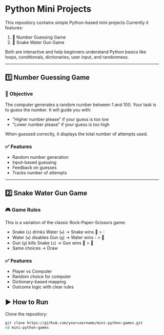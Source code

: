 # Python Mini Projects

This repository contains simple Python-based mini projects
Currently it features:
1. 🧠 Number Guessing Game
2. 🐍 Snake Water Gun Game

Both are interactive and help beginners understand Python basics like loops, conditionals, dictionaries, user input, and randomness.

---

## 1️⃣ Number Guessing Game

### 🎯 Objective
The computer generates a random number between 1 and 100. Your task is to guess the number. It will guide you with:
- "Higher number please" if your guess is too low
- "Lower number please" if your guess is too high

When guessed correctly, it displays the total number of attempts used.

### ✅ Features
- Random number generation
- Input-based guessing
- Feedback on guesses
- Tracks number of attempts

---

## 2️⃣ Snake Water Gun Game

### 🎮 Game Rules
This is a variation of the classic Rock-Paper-Scissors game:

- Snake (`s`) drinks Water (`w`) → Snake wins 🐍 > 💧  
- Water (`w`) disables Gun (`g`) → Water wins 💧 > 🔫  
- Gun (`g`) kills Snake (`s`) → Gun wins 🔫 > 🐍  
- Same choices → Draw

### ✅ Features
- Player vs Computer
- Random choice for computer
- Dictionary-based mapping
- Outcome logic with clear rules

## ▶️ How to Run

Clone the repository:
```bash
git clone https://github.com/yourusername/mini-python-games.git
cd mini-python-games





